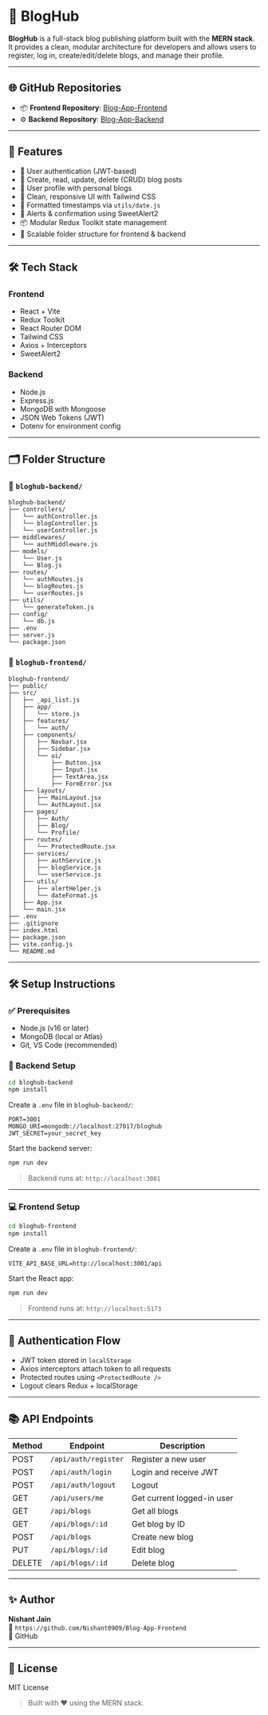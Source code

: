 # 📝 BlogHub

**BlogHub** is a full-stack blog publishing platform built with the **MERN stack**. It provides a clean, modular architecture for developers and allows users to register, log in, create/edit/delete blogs, and manage their profile.

---

## 🌐 GitHub Repositories

- 📦 **Frontend Repository**: [Blog-App-Frontend](https://github.com/Nishant0909/Blog-App-Frontend)
- ⚙️ **Backend Repository**: [Blog-App-Backend](https://github.com/Nishant0909/Blog-App-Backend)

---


## 🚀 Features

- 🔐 User authentication (JWT-based)
- 📝 Create, read, update, delete (CRUD) blog posts
- 👤 User profile with personal blogs
- 🧾 Clean, responsive UI with Tailwind CSS
- 📅 Formatted timestamps via `utils/date.js`
- 🔔 Alerts & confirmation using SweetAlert2
- 📦 Modular Redux Toolkit state management
- 📂 Scalable folder structure for frontend & backend

---

## 🛠 Tech Stack

### Frontend
- React + Vite
- Redux Toolkit
- React Router DOM
- Tailwind CSS
- Axios + Interceptors
- SweetAlert2

### Backend
- Node.js
- Express.js
- MongoDB with Mongoose
- JSON Web Tokens (JWT)
- Dotenv for environment config

---

## 🗂 Folder Structure

### 📁 `bloghub-backend/`
```
bloghub-backend/
├── controllers/
│   └── authController.js
│   └── blogController.js
│   └── userController.js
├── middlewares/
│   └── authMiddleware.js
├── models/
│   └── User.js
│   └── Blog.js
├── routes/
│   └── authRoutes.js
│   └── blogRoutes.js
│   └── userRoutes.js
├── utils/
│   └── generateToken.js
├── config/
│   └── db.js
├── .env
├── server.js
└── package.json
```

### 📁 `bloghub-frontend/`
```
bloghub-frontend/
├── public/
├── src/
│   ├── _api_list.js
│   ├── app/
│   │   └── store.js
│   ├── features/
│   │   └── auth/
│   ├── components/
│   │   ├── Navbar.jsx
│   │   ├── Sidebar.jsx
│   │   └── ui/
│   │       ├── Button.jsx
│   │       ├── Input.jsx
│   │       ├── TextArea.jsx
│   │       ├── FormError.jsx
│   ├── layouts/
│   │   ├── MainLayout.jsx
│   │   └── AuthLayout.jsx
│   ├── pages/
│   │   ├── Auth/
│   │   ├── Blog/
│   │   └── Profile/
│   ├── routes/
│   │   └── ProtectedRoute.jsx
│   ├── services/
│   │   ├── authService.js
│   │   ├── blogService.js
│   │   └── userService.js
│   ├── utils/
│   │   ├── alertHelper.js
│   │   └── dateFormat.js
│   ├── App.jsx
│   └── main.jsx
├── .env
├── .gitignore
├── index.html
├── package.json
├── vite.config.js
└── README.md
```

---

## 🛠 Setup Instructions

### ✅ Prerequisites

- Node.js (v16 or later)
- MongoDB (local or Atlas)
- Git, VS Code (recommended)

### 🔧 Backend Setup

```bash
cd bloghub-backend
npm install
```

Create a `.env` file in `bloghub-backend/`:

```env
PORT=3001
MONGO_URI=mongodb://localhost:27017/bloghub
JWT_SECRET=your_secret_key
```

Start the backend server:

```bash
npm run dev
```

> Backend runs at: `http://localhost:3001`

---

### 💻 Frontend Setup

```bash
cd bloghub-frontend
npm install
```

Create a `.env` file in `bloghub-frontend/`:

```env
VITE_API_BASE_URL=http://localhost:3001/api
```

Start the React app:

```bash
npm run dev
```

> Frontend runs at: `http://localhost:5173`

---

## 🔐 Authentication Flow

- JWT token stored in `localStorage`
- Axios interceptors attach token to all requests
- Protected routes using `<ProtectedRoute />`
- Logout clears Redux + localStorage

---

## 📚 API Endpoints

| Method | Endpoint             | Description                     |
|--------|----------------------|---------------------------------|
| POST   | `/api/auth/register` | Register a new user             |
| POST   | `/api/auth/login`    | Login and receive JWT           |
| POST   | `/api/auth/logout`   | Logout               |
| GET    | `/api/users/me`      | Get current logged-in user      |
| GET    | `/api/blogs`         | Get all blogs                   |
| GET    | `/api/blogs/:id`     | Get blog by ID                  |
| POST   | `/api/blogs`         | Create new blog                 |
| PUT    | `/api/blogs/:id`     | Edit blog                       |
| DELETE | `/api/blogs/:id`     | Delete blog                     |

---

## ✨ Author

**Nishant Jain**  
📧 `https://github.com/Nishant0909/Blog-App-Frontend`  
🔗 GitHub

---

## 📄 License

MIT License

> Built with ❤️ using the MERN stack.
